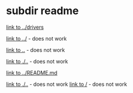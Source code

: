 # subdir readme

[link to ../drivers](../drivers)

[link to ../](../tree/) - does not work

[link to ..](..) - does not work

[link to ./..](./) - does not work

[link to ../README.md](../README.md)

[link to ./..](./../) - does not work
[link to /](/) - does not work


